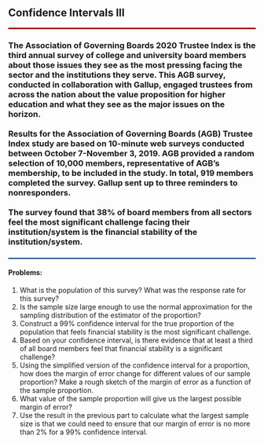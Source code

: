 <h2> Confidence Intervals III</h2>

<hr style="height: 3px; background-color: #AA0000;">

<h3> The Association of Governing Boards 2020 Trustee Index is the third annual survey of college and university board members about those issues they see as the most pressing facing the sector and the institutions they serve. This AGB survey, conducted in collaboration with Gallup, engaged trustees from across the nation about the value proposition for higher education and what they see as the major issues on the horizon. <br>
<br>
Results for the Association of Governing Boards (AGB) Trustee Index study are based on 10-minute web surveys conducted between October 7-November 3, 2019. AGB provided a random selection of 10,000 members, representative of AGB’s membership, to be included in the study. In total, 919 members completed the survey. Gallup sent up to three reminders to nonresponders.
<br>
<br>
The survey found that 38% of board members from all sectors feel the most significant challenge facing their institution/system is the financial stability of the institution/system.
<h3>
<hr style="height: 2px; background-color: #003282;">

<h4> Problems:</h4>

1. What is the population of this survey? What was the response rate for this survey?
2. Is the sample size large enough to use the normal approximation for the sampling distribution of the estimator of the proportion?
3. Construct a 99\% confidence interval for the true proportion of the population that feels financial stability is the most significant challenge.
4. Based on your confidence interval, is there evidence that at least a third of all board members feel that financial stability is a significant challenge?
5. Using the simplified version of the confidence interval for a proportion, how does the margin of error change for different values of our sample proportion? Make a rough sketch of the margin of error as a function of the sample proportion.
6. What value of the sample proportion will give us the largest possible margin of error?
7. Use the result in the previous part to calculate what the largest sample size is that we could need to ensure that our margin of error is no more than 2\% for a 99\% confidence interval.
